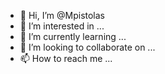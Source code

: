 - 👋 Hi, I’m @Mpistolas
- 👀 I’m interested in ...
- 🌱 I’m currently learning ...
- 💞️ I’m looking to collaborate on ...
- 📫 How to reach me ...

<!---
Mpistolas/Mpistolas is a ✨ special ✨ repository because its `README.md` (this file) appears on your GitHub profile.
You can click the Preview link to take a look at your changes.
--->
